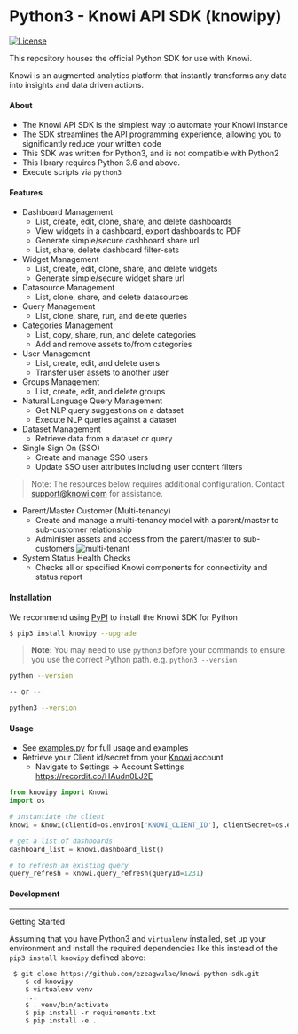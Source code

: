 
# Python3 - Knowi API SDK (knowipy)
[![License](https://img.shields.io/badge/license-MIT-blue.svg?style=flat)](http://www.opensource.org/licenses/MIT)

This repository houses the official Python SDK for use with Knowi. 

Knowi is an augmented analytics platform that instantly transforms any data into insights and data driven actions.


#### About

* The Knowi API SDK is the simplest way to automate your Knowi instance
* The SDK streamlines the API programming experience, allowing you to significantly reduce your written code
* This SDK was written for Python3, and is not compatible with Python2
* This library requires Python 3.6 and above.
* Execute scripts via `python3`

#### Features

* Dashboard Management
    * List, create, edit, clone, share, and delete dashboards
    * View widgets in a dashboard, export dashboards to PDF
    * Generate simple/secure dashboard share url
    * List, share, delete dashboard filter-sets
* Widget Management
    * List, create, edit, clone, share, and delete widgets
    * Generate simple/secure widget share url
* Datasource Management
    * List, clone, share, and delete datasources
* Query Management
    * List, clone, share, run, and delete queries
* Categories Management
    * List, copy, share, run, and delete categories
    * Add and remove assets to/from categories
* User Management
    * List, create, edit, and delete users
    * Transfer user assets to another user 
* Groups Management
    * List, create, edit, and delete groups 
* Natural Language Query Management
    * Get NLP query suggestions on a dataset
    * Execute NLP queries against a dataset
* Dataset Management
    * Retrieve data from a dataset or query
* Single Sign On (SSO)
    * Create and manage SSO users
    * Update SSO user attributes including user content filters  

> Note: The resources below requires additional configuration. Contact support@knowi.com for assistance.    
* Parent/Master Customer (Multi-tenancy)
    * Create and manage a multi-tenancy model with a parent/master to sub-customer relationship
    * Administer assets and access from the parent/master to sub-customers
    ![multi-tenant](https://drive.google.com/uc?export=view&id=1trYK9np0-XfVPW8APwrUqKGHAQzggZGL)
* System Status Health Checks
    * Checks all or specified Knowi components for connectivity and status report
  
#### Installation
We recommend using [PyPI](https://pypi.python.org/pypi) to install the Knowi SDK for Python
```bash
$ pip3 install knowipy --upgrade
```
> **Note:** You may need to use `python3` before your commands to ensure you use the correct Python path. e.g. `python3 --version`

```bash
python --version

-- or --

python3 --version
```




#### Usage
* See [examples.py](examples) for full usage and examples
* Retrieve your Client id/secret from your [Knowi](https://www.knowi.com) account
    - Navigate to Settings -> Account Settings https://recordit.co/HAudn0LJ2E 

```python
from knowipy import Knowi
import os

# instantiate the client
knowi = Knowi(clientId=os.environ['KNOWI_CLIENT_ID'], clientSecret=os.environ['KNOWI_CLIENT_SECRET'])

# get a list of dashboards
dashboard_list = knowi.dashboard_list()

# to refresh an existing query
query_refresh = knowi.query_refresh(queryId=1231)


```


#### Development

----

Getting Started

Assuming that you have Python3 and ``virtualenv`` installed, set up your
environment and install the required dependencies like this instead of
the `pip3 install knowipy` defined above:

```shell script
 $ git clone https://github.com/ezeagwulae/knowi-python-sdk.git
    $ cd knowipy
    $ virtualenv venv
    ...
    $ . venv/bin/activate
    $ pip install -r requirements.txt
    $ pip install -e .
``` 

